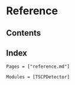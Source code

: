 # Reference

## Contents


## Index

```@index
Pages = ["reference.md"]
```

```@autodocs
Modules = [TSCPDetector]
```